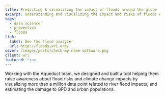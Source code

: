 ```yaml
---
title: Predicting & visualizing the impact of floods around the globe
excerpt: Understanding and visualizing the impact and risks of floods worldwide with the World Resources Institute
tags:
  - data science
  - prevention
  - floods
link:
  label: See the flood analyzer
  url: http://floods.wri.org/
cover: /images/posts/check-my-name-software.png
client: wri
featured: true
---
```


Working with the Aqueduct team, we designed and built a tool helping them raise awareness about flood risks and climate change impacts by visualizing more than a million data point related to river flood impacts, and estimating the damage to GPD and urban populations.
